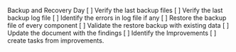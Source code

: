 Backup and Recovery Day
[ ] Verify the last backup files
[ ] Verify the last backup log file
[ ] Identify the errors in log file if any
[ ] Restore the backup file of every component
[ ] Validate the restore backup with existing data
[ ] Update the document with the findings
[ ] Identify the Improvements
[ ] create tasks from improvements.
